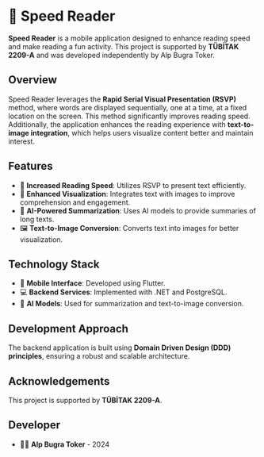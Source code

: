 # 🌟 Speed Reader

**Speed Reader** is a mobile application designed to enhance reading speed and make reading a fun activity. This project is supported by **TÜBİTAK 2209-A** and was developed independently by Alp Bugra Toker.

## Overview

Speed Reader leverages the **Rapid Serial Visual Presentation (RSVP)** method, where words are displayed sequentially, one at a time, at a fixed location on the screen. This method significantly improves reading speed. Additionally, the application enhances the reading experience with **text-to-image integration**, which helps users visualize content better and maintain interest.

## Features

- 🚀 **Increased Reading Speed**: Utilizes RSVP to present text efficiently.
- 🎨 **Enhanced Visualization**: Integrates text with images to improve comprehension and engagement.
- 🤖 **AI-Powered Summarization**: Uses AI models to provide summaries of long texts.
- 🖼️ **Text-to-Image Conversion**: Converts text into images for better visualization.

## Technology Stack

- 📱 **Mobile Interface**: Developed using Flutter.
- 💻 **Backend Services**: Implemented with .NET and PostgreSQL.
- 🧠 **AI Models**: Used for summarization and text-to-image conversion.

## Development Approach

The backend application is built using **Domain Driven Design (DDD) principles**, ensuring a robust and scalable architecture.

## Acknowledgements

This project is supported by **TÜBİTAK 2209-A**.

## Developer

- 👨‍💻 **Alp Bugra Toker** - 2024
